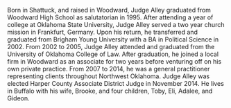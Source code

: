 ﻿---
fname: 'Aric'
lname: 'Alley'
id: 1113
published: false
layout: judge-bio
---
Born in Shattuck, and raised in Woodward, Judge Alley graduated from
Woodward High School as salutatorian in 1995. After attending a year of
college at Oklahoma State University, Judge Alley served a two year
church mission in Frankfurt, Germany. Upon his return, he transferred
and graduated from Brigham Young University with a BA in Political
Science in 2002. From 2002 to 2005, Judge Alley attended and graduated
from the University of Oklahoma College of Law. After graduation, he
joined a local firm in Woodward as an associate for two years before
venturing off on his own private practice. From 2007 to 2014, he was a
general practitioner representing clients throughout Northwest Oklahoma.
Judge Alley was elected Harper County Associate District Judge in
November 2014. He lives in Buffalo with his wife, Brooke, and four
children, Toby, Eli, Adalee, and Gideon.
